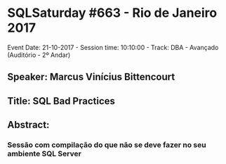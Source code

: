 # SQLSaturday #663 - Rio de Janeiro 2017
Event Date: 21-10-2017 - Session time: 10:10:00 - Track: DBA - Avançado (Auditório - 2º Andar)
## Speaker: Marcus Vinícius Bittencourt
## Title: SQL Bad Practices
## Abstract:
### Sessão com compilação do que não se deve fazer no seu ambiente SQL Server
